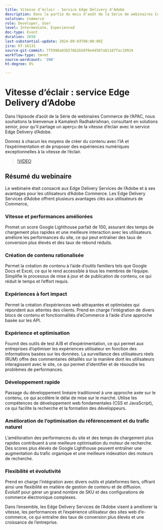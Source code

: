 ```yaml
---
title: Vitesse d’éclair - Service Edge Delivery d’Adobe
description: Dans la partie du mois d’août de la Série de webinaires Commerce APAC, nous souhaitons la bienvenue à Kamalesh Radhakrishnan, consultant en solutions senior, pour qu’il partage un aperçu de la vitesse d’éclair avec le service Edge Delivery d’Adobe. Donnez à chacun les moyens de créer du contenu avec l’IA et l’expérimentation et de proposer des expériences numériques exceptionnelles à la vitesse d’éclair.
solution: Commerce
role: Developer, User
level: Intermediate, Experienced
doc-type: Event
duration: 2650
last-substantial-update: 2024-09-03T00:00:00Z
jira: KT-16131
source-git-commit: 7f5998a03b576b2b50f0e44507a81187fac10919
workflow-type: tm+mt
source-wordcount: '398'
ht-degree: 0%

---
```



# Vitesse d’éclair : service Edge Delivery d’Adobe

Dans l’épisode d’août de la Série de webinaires Commerce de l’APAC, nous souhaitons la bienvenue à Kamalesh Radhakrishnan, consultant en solutions senior, pour qu’il partage un aperçu de la vitesse d’éclair avec le service Edge Delivery d’Adobe.

Donnez à chacun les moyens de créer du contenu avec l’IA et l’expérimentation et de proposer des expériences numériques exceptionnelles à la vitesse de l’éclair.

>[!VIDEO](https://video.tv.adobe.com/v/3433274/?learn=on)

## Résumé du webinaire

Le webinaire était consacré aux Edge Delivery Services de l’Adobe et à ses avantages pour les utilisateurs d’Adobe Commerce. Les Edge Delivery Services d’Adobe offrent plusieurs avantages clés aux utilisateurs de Commerce,

### Vitesse et performances améliorées

Promet un score Google Lighthouse parfait de 100, assurant des temps de chargement plus rapides et une meilleure interaction avec les utilisateurs.
améliore les performances du site, ce qui peut entraîner des taux de conversion plus élevés et des taux de rebond réduits. &#x200B;

### Création de contenu rationalisée

Permet la création de contenu à l’aide d’outils familiers tels que Google Docs et Excel, ce qui le rend accessible à tous les membres de l’équipe.
Simplifie le processus de mise à jour et de publication de contenu, ce qui réduit le temps et l’effort requis.

### Expériences à fort impact

Permet la création d’expériences web attrayantes et optimisées qui répondent aux attentes des clients.
Prend en charge l’intégration de divers blocs de contenu et fonctionnalités d’eCommerce à l’aide d’une approche basée sur les API. &#x200B;

### Expérience et optimisation

Fournit des outils de test A/B et d’expérimentation, ce qui permet aux entreprises d’optimiser les expériences utilisateur en fonction des informations basées sur les données.
La surveillance des utilisateurs réels (RUM) offre des commentaires détaillés sur la manière dont les utilisateurs interagissent avec le site, ce qui permet d’identifier et de résoudre les problèmes de performances. &#x200B;

### Développement rapide

Passage du développement linéaire traditionnel à une approche axée sur le contenu, ce qui accélère le délai de mise sur le marché.
Utilise les compétences de développement web fondamentales (CSS et JavaScript), ce qui facilite la recherche et la formation des développeurs. &#x200B;

### Amélioration de l’optimisation du référencement et du trafic naturel

L’amélioration des performances du site et des temps de chargement plus rapides contribuent à une meilleure optimisation du moteur de recherche. &#x200B;
Des scores plus élevés de Google Lighthouse peuvent entraîner une augmentation du trafic organique et une meilleure indexation des moteurs de recherche. &#x200B;

### Flexibilité et évolutivité

Prend en charge l’intégration avec divers outils et plateformes tiers, offrant ainsi une flexibilité en matière de gestion de contenu et de diffusion. &#x200B;
Évolutif pour gérer un grand nombre de SKU et des configurations de commerce électronique complexes.

Dans l’ensemble, les Edge Delivery Services de l’Adobe visent à améliorer la vitesse, les performances et l’expérience utilisateur des sites web d’e-commerce, ce qui entraîne des taux de conversion plus élevés et une croissance de l’entreprise.
